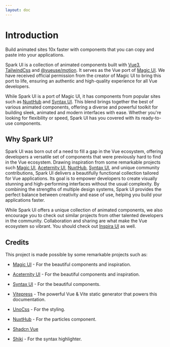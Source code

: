 ```yaml
---
layout: doc
---
```


# Introduction

Build animated sites 10x faster with components that you can copy and paste into your applications.

Spark UI is a collection of animated components built with [Vue3](https://vuejs.org/), [TailwindCss](https://tailwindcss.com/) and [@vueuse/motion](https://motion.vueuse.org/). It serves as the Vue port of [Magic UI](https://magicui.design/). We have received official permission from the creator of Magic UI to bring this port to life, ensuring an authentic and high-quality experience for all Vue developers.

While Spark UI is a port of Magic UI, it has components from popular sites such as [NuxtHub](https://hub.nuxt.com/) and [Syntax UI](https://syntaxui.com/). This blend brings together the best of various animated components, offering a diverse and powerful toolkit for building sleek, animated and modern interfaces with ease. Whether you're looking for flexibility or speed, Spark UI has you covered with its ready-to-use components.

## Why Spark UI?

Spark UI was born out of a need to fill a gap in the Vue ecosystem, offering developers a versatile set of components that were previously hard to find in the Vue ecosystem. Drawing inspiration from some remarkable projects such [Magic UI](https://magicui.design/), [Aceternity UI](https://ui.aceternity.com/), [NuxtHub](https://hub.nuxt.com/), [Syntax UI](https://syntaxui.com/), and unique community contributions, Spark UI delivers a beautifully functional collection tailored for Vue applications. Its goal is to empower developers to create visually stunning and high-performing interfaces without the usual complexity. By combining the strengths of multiple design systems, Spark UI provides the perfect balance between creativity and ease of use, helping you build your applications faster.

While Spark UI offers a unique collection of animated components, we also encourage you to check out similar projects from other talented developers in the community. Collaboration and sharing are what make the Vue ecosystem so vibrant. You should check out [Inspira UI](https://inspira-ui.com/) as well.

## Credits

This project is made possible by some remarkable projects such as:

- [Magic UI](https://magicui.design/) - For the beautiful components and inspiration.

- [Aceternity UI](https://ui.aceternity.com/) - For the beautiful components and inspiration.

- [Syntax UI](https://syntaxui.com/) - For the beautiful components.

- [Vitepress](https://vitepress.dev/) - The powerful Vue & Vite static generator that powers this documentation.

- [UnoCss](https://unocss.dev/) - For the styling.

- [NuxtHub](https://hub.nuxt.com/) - For the particles component.

- [Shadcn Vue](https://www.shadcn-vue.com/)

- [Shiki](https://shiki.style/) - For the syntax highlighter.
